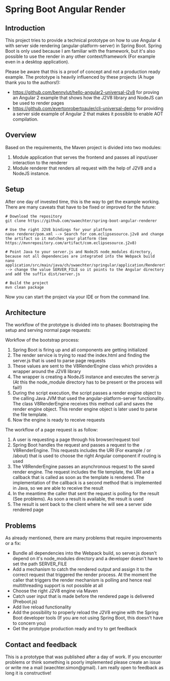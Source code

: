 # Spring Boot Angular Render

## Introduction

This project tries to provide a technical prototype on how to use Angular 4 with server side rendering (angular-platform-server)  in Spring Boot. Spring Boot is only used because I am familiar with the framework, but it's also possible to use the render in any other context/framework (For example even in a desktop application).

Please be aware that this is a proof of concept and not a production ready example. The prototype is heavily influenced by these projects (A huge thank you to the authors!):

* https://github.com/bennylut/hello-angular2-universal-j2v8 for proving an Angular 2 example that shows how the J2V8 library and NodeJS can be used to render pages
* https://github.com/evertonrobertoauler/cli-universal-demo for providing a server side example of Angular 2 that makes it possible to enable AOT compilation.

## Overview

Based on the requirements, the Maven project is divided into two modules:

1. Module application that serves the frontend and passes all input/user interaction to the renderer
2. Module renderer that renders all request with the help of J2V8 and a NodeJS instance.

## Setup

After one day of invested time, this is the way to get the example working. There are many caveats that have to be fixed or improved for the future:

    # Download the repository
    git clone https://github.com/swaechter/spring-boot-angular-renderer

    # Use the right J2V8 bindings for your platform
    nano renderer/pom.xml --> Search for com.eclipsesource.j2v8 and change the artifact so it matches your platform (See https://mvnrepository.com/artifact/com.eclipsesource.j2v8)

    # Point Java to your server.js and NodeJS node_modules directory, because not all dependencies are integrated into the Webpack build
    nano application/src/main/java/ch/swaechter/springular/application/RendererService.java --> change the value SERVER_FILE so it points to the Angular directory and add the suffix dist/server.js

    # Build the project
    mvn clean package

Now you can start the project via your IDE or from the command line.

## Architecture

The workflow of the prototype is divided into to phases: Bootstraping the setup and serving normal page requests:

Workflow of the bootstrap process:

1. Spring Boot is firing up and all components are getting initialized
2. The render service is trying to read the index.html and finding the server.js that is used to parse page requests
3. These values are sent to the V8RenderEngine class which provides a wrapper around the J2V8 library
4. The wrapper is creating a NodeJS instance and executes the server.js (At this the node_module directory has to be present or the process will fail!)
5. During the script execution, the script passes a render engine object to the calling Java JVM that used the angular-platform-server functionality. The class V8RenderEngine receives this method call and saves the render engine object. This render engine object is later used to parse the file template.
6. Now the engine is ready to receive requests

The workflow of a page request is as follow:

1. A user is requesting a page through his browser/request tool
2. Spring Boot handles the request and passes a request to the V8RenderEngine. This requests includes the URI (For example / or /about) that is used to choose the right Angular component if routing is used
3. The V8RenderEngine passes an asynchronous request to the saved render engine. The request includes the file template, the URI and a callback that is called as soon as the template is rendered. The implementation of the callback is a second method that is implemented in Java, so we are able to receive the result
4. In the meantime the caller that sent the request is polling for the result (See problems). As soon a result is available, the result is used
5. The result is sent back to the client where he will see a server side rendered page

## Problems

As already mentioned, there are many problems that require improvements or a fix:

* Bundle all dependencies into the Webpack build, so server.js doesn't depend  on it's node_modules directory and a developer doesn't have to set the path SERVER_FILE
* Add a mechanism to catch the rendered output and assign it to the correct request that triggered the render process. At the moment the caller that triggers the render mechanism is polling and hence real multithreading support is not possible at all
* Choose the right J2V8 engine via Maven
* Catch user input that is made before the rendered page is delivered (Preboot.js)
* Add live reload functionality
* Add the possibility to properly reload the J2V8 engine with the Spring Boot developer tools (If you are not using Spring Boot, this doesn't have to concern you)
* Get the prototype production ready and try to get feedback

## Contact and feedback

This is a prototype that was published after a day of work. If you encounter problems or think something is poorly implemented please create an issue or write me a mail (waechter.simon@gmail). I am really open to feedback as long it is constructive!
